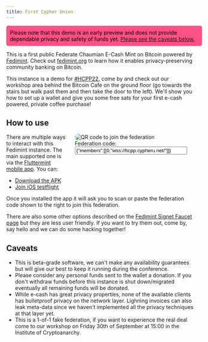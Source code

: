 ```yaml
---
title: First Cypher Union 
---
```


<div style="width: 100%; background-color: #fe5186; color: black; padding: 10px; border-radius: 5px">
    Please note that this demo is an early preview and does not provide dependable privacy and safety of funds yet.
    <a href="#caveats"> Please see the caveats below.</a>
</div>

This is a first public Federate Chaumian E-Cash Mint on Bitcoin powered by [Fedimint](https://fedimint.org).
Check out [fedimint.org](https://fedimint.org) to learn how it enables privacy-preserving community banking on Bitcoin.

This instance is a demo for [#HCPP22](https://last-shot.hcpp.cz/), come by and check out our workshop area behind the
Bitcoin Cafe on the ground floor (go towards the stairs but walk past them and then take the door to the left).
We'll show you how to set up a wallet and give you some free sats for your first e-cash powered, private coffee purchase!

## How to use
<figure style="max-width: 350px; float: right; margin-top: 0; margin-left: 20px; margin-right: 20px;">
    <img src="img/federation_qr.png" alt="QR code to join the federation" style="border-radius: 8px;">
    <figcaption class="bottom">Federation code: <input value='{"members":[[0,"wss://hcpp.cypheru.net/"]]}' style="width: 100%"></figcaption>
</figure>

There are multiple ways to interact with this Fedimint instance. The main supported one is via the [Fluttermint mobile app](https://github.com/futurepaul/fluttermint). You can:

* [Download the APK](https://github.com/futurepaul/fluttermint/releases/download/0.1.0/app-release.apk)
* [Join iOS testflight](https://testflight.apple.com/join/Coep5PZS)

Once you installed the app it will ask you to scan or paste the federation code shown to the right to join this federation.

There are also some other options described on the [Fedimint Signet Faucet page](https://faucet.sirion.io/) but they are less user friendly.
If you want to try them out, come by, say hello and we can do some hacking together!

## Caveats
* This is beta-grade software, we can't make any availability guarantees but will give our best to keep it running during the conference.
* Please consider any personal funds sent to the wallet a donation. If you don't withdraw funds before this instance is shut down/migrated eventually all remaining funds will be donated.
* While e-cash has great privacy properties, none of the available clients has bulletproof privacy on the network layer. Lighning invoices can also leak meta-data since we haven't implemented all the privacy techniques at that layer yet.
* This is a 1-of-1 fake federation, if you want to experience the real deal come to our workshop on Friday 30th of September at 15:00 in the Institute of Cryptoanarchy.
